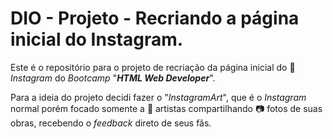 # DIO - Projeto - Recriando a página inicial do Instagram.

Este é o repositório para o projeto de recriação da página inicial do :camera_flash: *Instagram* do *Bootcamp* "***HTML Web Developer***".

Para a ideia do projeto decidi fazer o "*InstagramArt*", que é o *Instagram* normal porém focado somente a :art: artistas compartilhando :camera: fotos de suas obras, recebendo o *feedback* direto de seus fãs.